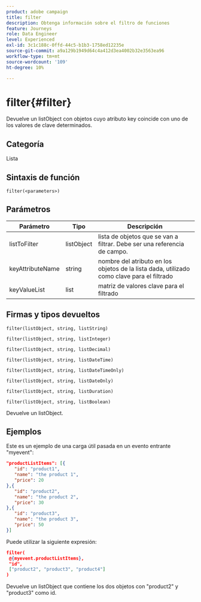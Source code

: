 ```yaml
---
product: adobe campaign
title: filter
description: Obtenga información sobre el filtro de funciones
feature: Journeys
role: Data Engineer
level: Experienced
exl-id: 3c1c188c-0ffd-44c5-b1b3-1758ed12235e
source-git-commit: a9a129b1949d64c4a412d3ea4002b32e3563ea96
workflow-type: tm+mt
source-wordcount: '109'
ht-degree: 10%

---
```


# filter{#filter}

Devuelve un listObject con objetos cuyo atributo key coincide con uno de los valores de clave determinados.

## Categoría

Lista

## Sintaxis de función

`filter(<parameters>)`

## Parámetros

| Parámetro | Tipo | Descripción |
|-----------|------------------|------------------|
| listToFilter | listObject | lista de objetos que se van a filtrar. Debe ser una referencia de campo. |
| keyAttributeName | string | nombre del atributo en los objetos de la lista dada, utilizado como clave para el filtrado |
| keyValueList | list | matriz de valores clave para el filtrado |

## Firmas y tipos devueltos

`filter(listObject, string, listString)`

`filter(listObject, string, listInteger)`

`filter(listObject, string, listDecimal)`

`filter(listObject, string, listDateTime)`

`filter(listObject, string, listDateTimeOnly)`

`filter(listObject, string, listDateOnly)`

`filter(listObject, string, listDuration)`

`filter(listObject, string, listBoolean)`

Devuelve un listObject.

## Ejemplos

Este es un ejemplo de una carga útil pasada en un evento entrante &quot;myevent&quot;:

```json
"productListItems": [{
   "id": "product1",
   "name": "the product 1",
   "price": 20
},{
   "id": "product2",
   "name": "the product 2",
   "price": 30
},{
   "id": "product3",
   "name": "the product 3",
   "price": 50
}]
```

Puede utilizar la siguiente expresión:

```json
filter(
 @{myevent.productListItems},
 "id", 
 ["product2", "product3", "product4"]
)
```

Devuelve un listObject que contiene los dos objetos con &quot;product2&quot; y &quot;product3&quot; como id.
